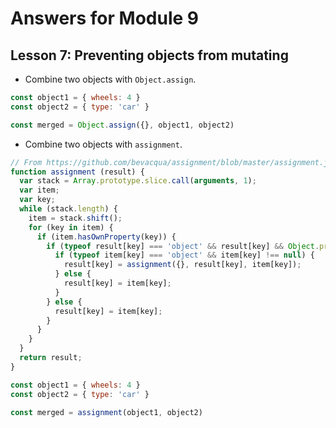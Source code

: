 # Answers for Module 9

## Lesson 7: Preventing objects from mutating

- Combine two objects with `Object.assign`.

```js
const object1 = { wheels: 4 }
const object2 = { type: 'car' }

const merged = Object.assign({}, object1, object2)
```

- Combine two objects with `assignment`.

```js
// From https://github.com/bevacqua/assignment/blob/master/assignment.js
function assignment (result) {
  var stack = Array.prototype.slice.call(arguments, 1);
  var item;
  var key;
  while (stack.length) {
    item = stack.shift();
    for (key in item) {
      if (item.hasOwnProperty(key)) {
        if (typeof result[key] === 'object' && result[key] && Object.prototype.toString.call(result[key]) !== '[object Array]') {
          if (typeof item[key] === 'object' && item[key] !== null) {
            result[key] = assignment({}, result[key], item[key]);
          } else {
            result[key] = item[key];
          }
        } else {
          result[key] = item[key];
        }
      }
    }
  }
  return result;
}

const object1 = { wheels: 4 }
const object2 = { type: 'car' }

const merged = assignment(object1, object2)
```
